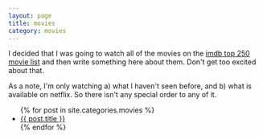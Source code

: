 ```yaml
---
layout: page
title: movies
category: movies
---
```


I decided that I was going to watch all of the movies on the [imdb top 250 movie list](https://www.imdb.com/search/title?groups=top_250&sort=user_rating) and then write something here about them. Don't get too excited about that.

As a note, I'm only watching a) what I haven't seen before, and b) what is available on netflix. So there isn't any special order to any of it.


<ul>
  {% for post in site.categories.movies %}
    <li>
      <a href="{{ post.url }}">{{ post.title }}</a>
    </li>
  {% endfor %}
</ul>
<!-- 
{% for category in site.categories %}
  <h3>{{ category[0] }}</h3>
  <ul>
    {% for post in category[1] %}
      <li><a href="{{ post.url }}">{{ post.title }}</a></li>
    {% endfor %}
  </ul>
{% endfor %}  -->